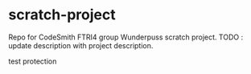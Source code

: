# scratch-project
Repo for CodeSmith FTRI4 group Wunderpuss scratch project. TODO : update description with project description.

test protection
